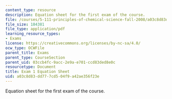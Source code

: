 ```yaml
---
content_type: resource
description: Equation sheet for the first exam of the course.
file: /courses/5-111-principles-of-chemical-science-fall-2008/a03c8d83dd777cd504f9a42ae356f23e_Exam1_Eqns.pdf
file_size: 184381
file_type: application/pdf
learning_resource_types:
- Exams
license: https://creativecommons.org/licenses/by-nc-sa/4.0/
ocw_type: OCWFile
parent_title: Exams
parent_type: CourseSection
parent_uid: 03ccb4fc-9acc-2e9a-e701-ccd83ded8e0c
resourcetype: Document
title: Exam 1 Equation Sheet
uid: a03c8d83-dd77-7cd5-04f9-a42ae356f23e
---
```

Equation sheet for the first exam of the course.